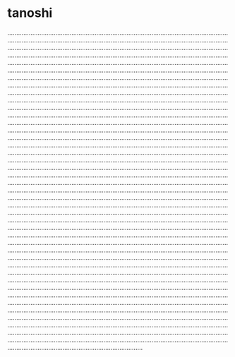 # tanoshi
....................................................................................................................................................................................................................................................................................................................................................................................................................................................................................................................................................................................................................................................................................................................................................................................................................................................................................................................................................................................................................................................................................................................................................................................................................................................................................................................................................................................................................................................................................................................................................................................................................................................................................................................................................................................................................................................................................................................................................................................................................................................................................................................................................................................................................................................................................................................................................................................................................................................................................................................................................................................................................................................................................................................................................................................................................................................................................................................................................................................................................................................................................................................................................................................................................................................................................................................................................................................................................................................................................................................................................................................................................................................................................................................................................................................................................................................................................................................................................................................................................................................................................................................................................................................................................................................................................................................................................................................................................................................................................................................................................................................................................................................................................................................................................................................................................................................................................................................................................................................................................................................................................................................................................................................................................................................................................................................................................................................................................................................................................................